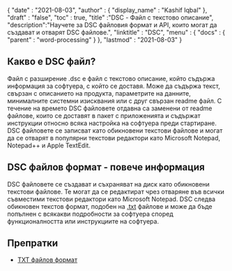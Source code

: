 {
  "date" : "2021-08-03",
  "author" : {
    "display_name" : "Kashif Iqbal"
},
  "draft" : "false",
  "toc" : true,
  "title" :"DSC - Файл с текстово описание",
  "description":"Научете за DSC файловия формат и API, които могат да създават и отварят DSC файлове.",
  "linktitle" : "DSC",
  "menu" : {
    "docs" : {
      "parent" : "word-processing"
}
},
  "lastmod" : "2021-08-03"
}

## Какво е DSC файл?

Файл с разширение .dsc е файл с текстово описание, който съдържа информация за софтуера, с който се доставя. Може да съдържа текст, свързан с описанието на продукта, параметрите на данните, минималните системни изисквания или с друг свързан readme файл. С течение на времето DSC файловете отдавна са заменени от readme файлове, които се доставят в пакет с приложенията и съдържат инструкции относно всяка настройка на софтуера преди стартиране. DSC файловете се записват като обикновени текстови файлове и могат да се отварят в популярни текстови редактори като Microsoft Notepad, Notepad++ и Apple TextEdit.

## DSC файлов формат - повече информация

DSC файловете се създават и съхраняват на диск като обикновени текстови файлове. Те могат да се редактират чрез отваряне във всички съвместими текстови редактори като Microsoft Notepad. DSC следва обикновен текстов формат, подобен на [.txt](/bg/word-processing/dsc/) файлове и може да бъде попълнен с всякакви подробности за софтуера според функционалността или инструкциите на софтуера.

## Препратки

* [TXT файлов формат](https://en.wikipedia.org/wiki/Text_file)

